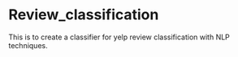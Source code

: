 # Review_classification
This is to create a classifier for yelp review classification with NLP techniques. 
